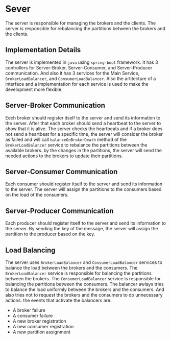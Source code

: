 # Sever
The server is responsible for managing the brokers and the clients. The server is responsible for rebalancing the partitions between the brokers and the clients.

## Implementation Details
The server is implemented in `java` using `spring-boot` framework. It has 3 controllers for Server-Broker, Server-Consumer, and Server-Producer communication. And also it has 3 services for the Main Service, `BrokerLoadBalancer`, and `ConsumerLoadBalancer`. Also the artitecture of a interface and a implementation for each service is used to make the development more flexible.

## Server-Broker Communication
Eech broker should register itself to the server and send its information to the server. After that each broker should send a heartbeat to the server to show that it is alive. The server checks the heartbeats and if a broker does not send a heartbeat for a specific time, the server will consider the broker as failed and will call `balanceOnBrokerDeath` method of the `BrokerLoadBalancer` service to rebalance the partitions between the available brokers.
by the changes in the partitions, the server will send the needed actions to the brokers to update their partitions.

## Server-Consumer Communication
Each consumer should register itself to the server and send its information to the server. The server will assign the partitions to the consumers based on the load of the consumers.

## Server-Producer Communication
Each producer should register itself to the server and send its information to the server. By sending the key of the message, the server will assign the partition to the producer based on the key.

## Load Balancing
The server uses `BrokerLoadBalancer` and `ConsumerLoadBalancer` services to balance the load between the brokers and the consumers. The `BrokerLoadBalancer` service is responsible for balancing the partitions between the brokers. The `ConsumerLoadBalancer` service is responsible for balancing the partitions between the consumers. The balancer awlays tries to balance the load uniformly between the brokers and the consumers. And also tries not to request the brokers and the consumers to do unnecessary actions. the events that activate the balancers are:
- A broker failure
- A consumer failure
- A new broker registration
- A new consumer registration
- A new partition assignment




